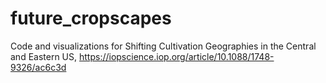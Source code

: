 # future_cropscapes
Code and visualizations for Shifting Cultivation Geographies in the Central and Eastern US, https://iopscience.iop.org/article/10.1088/1748-9326/ac6c3d
